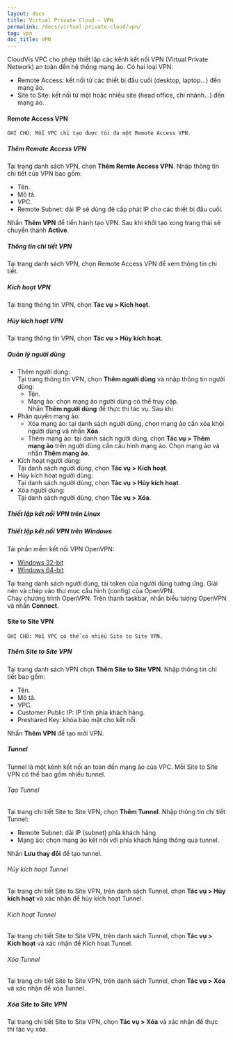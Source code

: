 ```yaml
---
layout: docs
title: Virtual Private Cloud - VPN
permalink: /docs/virtual-private-cloud/vpn/
tag: vpn
doc_title: VPN
---
```


CloudVis VPC cho phép thiết lập các kênh kết nối VPN (Virtual Private Network) an toàn đến hệ thống mạng ảo. Có hai loại VPN:

- Remote Access: kết nối từ các thiết bị đầu cuối (desktop, laptop...) đến mạng ảo.
- Site to Site: kết nối từ một hoặc nhiều site (head office, chi nhánh...) đến mạng ảo.

#### Remote Access VPN  
```GHI CHÚ: Mỗi VPC chỉ tạo được tối đa một Remote Access VPN.```

##### Thêm Remote Access VPN  
  Tại trang danh sách VPN, chọn **Thêm Remte Access VPN**. Nhập thông tin chi tiết của VPN bao gồm:
  - Tên.
  - Mô tả.
  - VPC.
  - Remote Subnet: dải IP sẽ dùng đê cấp phát IP cho các thiết bị đầu cuối.
  
  Nhấn **Thêm VPN** để tiến hành tạo VPN. Sau khi khởi tạo xong trang thái sẽ chuyển thành **Active**.
  
##### Thông tin chi tiết VPN
  Tại trang danh sách VPN, chọn Remote Access VPN để xem thông tin chi tiết.
  
##### Kích hoạt VPN
  Tại trang thông tin VPN, chọn **Tác vụ > Kích hoạt**.
  
##### Hủy kích hoạt VPN
  Tại trang thông tin VPN, chọn **Tác vụ > Hủy kích hoạt**.
  
##### Quản lý người dùng  
  - Thêm người dùng:  
    Tại trang thông tin VPN, chọn **Thêm người dùng** và nhập thông tin người dùng:
    - Tên.
    - Mạng ảo: chọn mạng ảo người dùng có thể truy cập.  
    Nhấn **Thêm người dùng** để thực thi tác vụ. Sau khi 
  - Phân quyền mạng ảo:  
    - Xóa mạng ảo: tại danh sách người dùng, chọn mạng ảo cần xóa khỏi người dùng và nhấn **Xóa**.
    - Thêm mạng ảo: tại danh sách người dùng, chọn **Tác vụ > Thêm mạng ảo** trên người dùng cần cấu hình mạng ảo. Chọn mạng ảo và nhấn **Thêm mạng ảo**.
  - Kích hoạt người dùng:  
  Tại danh sách người dùng, chọn **Tác vụ > Kích hoạt**.
  - Hủy kích hoạt người dùng:  
  Tại danh sách người dùng, chọn **Tác vụ > Hủy kích hoạt**.
  - Xóa người dùng:  
  Tại danh sách người dùng, chọn **Tác vụ > Xóa**.
  
##### Thiết lập kết nối VPN trên Linux  
  
##### Thiết lập kết nối VPN trên Windows  
Tải phần mềm kết nối VPN OpenVPN:  

- [Windows 32-bit][openvpn_windows_32]
- [Windows 64-bit][openvpn_windows_64]

Tại trang danh sách người dùng, tải token của người dùng tương ứng. Giải nén và chép vào thư mục cấu hình (config) của OpenVPN.  
Chạy chương trình OpenVPN. Trên thanh taskbar, nhấn biểu tượng OpenVPN và nhấn **Connect**. 

#### Site to Site VPN
```GHI CHÚ: Mỗi VPC có thể có nhiều Site to Site VPN.```

##### Thêm Site to Site VPN
Tại trang danh sách VPN chọn **Thêm Site to Site VPN**. Nhập thông tin chi tiết bao gồm:

- Tên.
- Mô tả.
- VPC.
- Customer Public IP: IP tĩnh phía khách hàng.
- Preshared Key: khóa bảo mật cho kết nối.

Nhấn **Thêm VPN** để tạo mới VPN.

##### Tunnel
Tunnel là một kênh kết nối an toàn đến mạng ảo của VPC. Mỗi Site to Site VPN có thể bao gồm nhiều tunnel.

###### Tạo Tunnel
Tại trang chi tiết Site to Site VPN, chọn **Thêm Tunnel**. Nhập thông tin chi tiết Tunnel:
- Remote Subnet: dải IP (subnet) phía khách hàng
- Mạng ảo: chọn mạng ảo kết nối với phía khách hàng thông qua tunnel.

Nhấn **Lưu thay đổi** để tạo tunnel.

###### Hủy kích hoạt Tunnel
Tại trang chi tiết Site to Site VPN, trên danh sách Tunnel, chọn **Tác vụ > Hủy kích hoạt** và xác nhận để hủy kích hoạt Tunnel.

###### Kích hoạt Tunnel
Tại trang chi tiết Site to Site VPN, trên danh sách Tunnel, chọn **Tác vụ > Kích hoạt** và xác nhận để Kích hoạt Tunnel.

###### Xóa Tunnel
Tại trang chi tiết Site to Site VPN, trên danh sách Tunnel, chọn **Tác vụ > Xóa** và xác nhận để xóa Tunnel.

##### Xóa Site to Site VPN
Tại trang chi tiết Site to Site VPN, chọn **Tác vụ > Xóa** và xác nhận để thực thi tác vụ xóa.

[openvpn_windows_32]: http://swupdate.openvpn.org/community/releases/openvpn-install-2.3.4-I001-i686.exe
[openvpn_windows_64]: http://swupdate.openvpn.org/community/releases/openvpn-install-2.3.4-I001-x86_64.exe